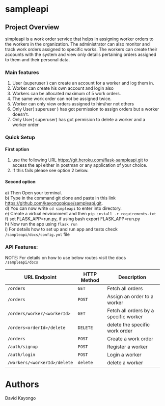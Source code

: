 # sampleapi
## Project Overview
simpleapi is a work order service that helps in assigning worker orders to the workers in the organization. The administrator can also monitor and track work orders assigned to specific works. The workers can create their accounts with the system and view only details pertaining orders assigned to them and their personal data.<br>


### Main features
1. User (superuser ) can create an account for a worker and log them in.
2. Worker can create his own account and login also
3. Workers can be allocated maximum of 5 work orders.
4. The same work order can not be assigned twice.
5. Worker can only view orders assigned to him/her not others
6. Only User( superuser ) has got permission to assign orders but a worker doesn't.
7. Only User( superuser) has got permision to delete a worker and a worker order

### Quick Setup
#### First option 
1) use the following URL https://git.heroku.com/flask-sampleapi.git to access the api either in postman or any application of your choice.<br>
2) If this fails please see option 2 below.
#### Second option
a) Then Open your terminal.<br>
b) Type in the command git clone and paste in this link https://github.com/kayongopique/sampleapi.git.
<br>
d) You can now write `cd simpleapi` to enter into directory. <br>
e) Create a virtual environment and then `pip install -r requirements.txt` <br>
f) set FLASK_APP=run.py, if using bash export FLASK_APP=run.py<br>
h) Now run the app using `flask run`<br>
i) For details how to set up and run app and tests check `/sampleapi/docs/config.yml` file

### API Features:
NOTE: For details on how to use below routes visit the docs `/sampleapi/docs`

|URL Endpoint	|HTTP Method	|Description|
|-------------|-------------|-----------|
|`/orders`	|`GET`|	Fetch all orders|
|`/orders`	|`POST`| Assign an order to a worker|
|`/orders/worker/<workerId>`|	`GET`|Fetch all orders by a specific worker|
|`/orders<orderId>/delete`|`DELETE`|delete the specific work order|
|`/orders`|	`POST`|	Create a work order|
|`/auth/signup`|`POST`|Register a worker |
|`/auth/login`|`POST `|Login a worker |
|`/workers/<workerId>/delete`|`delete `|delete a worker |

# Authors
David Kayongo
